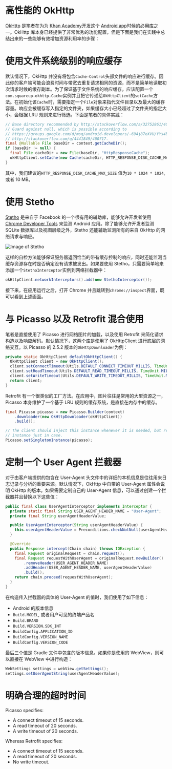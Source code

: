 

# 高性能的 OkHttp

[OkHttp](http://square.github.io/okhttp/) 是笔者在为为 [Khan Academy](https://www.khanacademy.org/)开发这个 [Android app](https://play.google.com/store/apps/details?id=org.khanacademy.android)时候的必用库之一。OkHttp 库本身已经提供了非常优秀的功能配置，但是下面是我们在实践中总结出来的一些能够有效增加资源利用率的步骤：

# 使用文件系统级别的响应缓存

默认情况下，OkHttp 并没有将包含`Cache-Control`头部文件的响应进行缓存。因此你的客户端可能会浪费时间与带宽去重复请求相同的资源，而不是简单地读取初次请求时候的缓存副本。为了保证基于文件系统的响应缓存，应该配置一个`com.squareup.okhttp.Cache`实例并且把它传递给`OkHttpClient`的`setCache`方法。在初始化该`Cache`时，需要指定一个`File`对象来指代文件目录以及最大的缓存容量。响应会被缓存写入指定的文件夹，如果缓存大小已经超过了文件夹的指定大小，会根据 LRU 规则来进行筛选。下面是笔者的具体实践：

```java
// Base directory recommended by http://stackoverflow.com/a/32752861/400717.
// Guard against null, which is possible according to
// https://groups.google.com/d/msg/android-developers/-694j87eXVU/YYs4b6kextwJ and
// http://stackoverflow.com/q/4441849/400717.
final @Nullable File baseDir = context.getCacheDir();
if (baseDir != null) {
  final File cacheDir = new File(baseDir, "HttpResponseCache");
  okHttpClient.setCache(new Cache(cacheDir, HTTP_RESPONSE_DISK_CACHE_MAX_SIZE));
}
```

其中，我们建议的`HTTP_RESPONSE_DISK_CACHE_MAX_SIZE` 值为`10 * 1024 * 1024`, 或者 10 MB。

# 使用 Stetho

[Stetho](http://facebook.github.io/stetho/) 是来自于 Facebook 的一个很有用的辅助库，能够允许开发者使用 [Chrome Developer Tools](https://developers.google.com/web/tools/setup/workspace/setup-devtools) 来监测 Android 应用。除了能够允许开发者监测 SQLite 数据库以及视图层级之外，Stetho 还能辅助监测所有的来自 OkHttp 的网络请求与响应。

![Image of Stetho](http://omgitsmgp.com/assets/images/posts/stetho-inspector-network.png)

这样的自检方法能够保证服务器返回恰当的带有缓存控制的响应，同时还能监测当缓存资源存在时是否确定没有请求被发出。如果要使用 Stetho，只需要简单地来添加一个`StethoInterceptor`实例到网络拦截器中：

```java
okHttpClient.networkInterceptors().add(new StethoInterceptor());
```

接下来，在应用运行之后，打开 Chrome 并且跳转到`chrome://inspect`界面，既可以看到上述画面。

# 与 Picasso 以及 Retrofit 混合使用

笔者是直接使用了 Picasso 进行网络图片的加载，以及使用 Retrofit 来简化请求构造以及响应解码。默认情况下，这两个库是使用了 OkHttpClient 进行底层的网络交互。以 Picasso 的 2.5.2 版本的`OkHttpDownloader`为例：

```java
private static OkHttpClient defaultOkHttpClient() {
  OkHttpClient client = new OkHttpClient();
  client.setConnectTimeout(Utils.DEFAULT_CONNECT_TIMEOUT_MILLIS, TimeUnit.MILLISECONDS);
  client.setReadTimeout(Utils.DEFAULT_READ_TIMEOUT_MILLIS, TimeUnit.MILLISECONDS);
  client.setWriteTimeout(Utils.DEFAULT_WRITE_TIMEOUT_MILLIS, TimeUnit.MILLISECONDS);
  return client;
}
```

Retrofit 有一个很类似的工厂方法。在应用中，图片往往是常用的大型资源之一，Picasso 本身维护了一个基于 LRU 规则的缓存系统，是直接在内存中的缓存。

```java
final Picasso picasso = new Picasso.Builder(context)
    .downloader(new OkHttpDownloader(okHttpClient))
    .build();

// The client should inject this instance whenever it is needed, but replace the singleton
// instance just in case.
Picasso.setSingletonInstance(picasso);
```

# 定制一个 User Agent 拦截器

对于由客户端提供的包含在 User-Agent 头文件中的详细的本机信息是往往用来日志记录与分析的重要来源。默认情况下，OkHttp 中自带的 User-Agent 属性会说明 OkHttp 的版本。如果需要定制自己的 User-Agent 信息，可以通过创建一个拦截器并且替换以下这些值：

```java
public final class UserAgentInterceptor implements Interceptor {
  private static final String USER_AGENT_HEADER_NAME = "User-Agent";
  private final String userAgentHeaderValue;

  public UserAgentInterceptor(String userAgentHeaderValue) {
    this.userAgentHeaderValue = Preconditions.checkNotNull(userAgentHeaderValue);
  }

  @Override
  public Response intercept(Chain chain) throws IOException {
    final Request originalRequest = chain.request();
    final Request requestWithUserAgent = originalRequest.newBuilder()
        .removeHeader(USER_AGENT_HEADER_NAME)
        .addHeader(USER_AGENT_HEADER_NAME, userAgentHeaderValue)
        .build();
    return chain.proceed(requestWithUserAgent);
  }
}
```

在构造传入拦截器的具体的 User-Agent 的值时，我们使用了如下信息：

- Android 的版本信息
- `Build.MODEL`, 或者用户可见的终端产品名
- `Build.BRAND`
- `Build.VERSION.SDK_INT`
- `BuildConfig.APPLICATION_ID`
- `BuildConfig.VERSION_NAME`
- `BuildConfig.VERSION_CODE`

最后三个值是 Gradle 文件中包含的版本信息。如果你是使用的 WebView，则可以直接在 WebView 中进行构造：

```java
WebSettings settings = webView.getSettings();
settings.setUserAgentString(userAgentHeaderValue);
```

# 明确合理的超时时间

Picasso specifies:

- A connect timeout of 15 seconds.
- A read timeout of 20 seconds.
- A write timeout of 20 seconds.

Whereas Retrofit specifies:

- A connect timeout of 15 seconds.
- A read timeout of 20 seconds.
- No write timeout.
